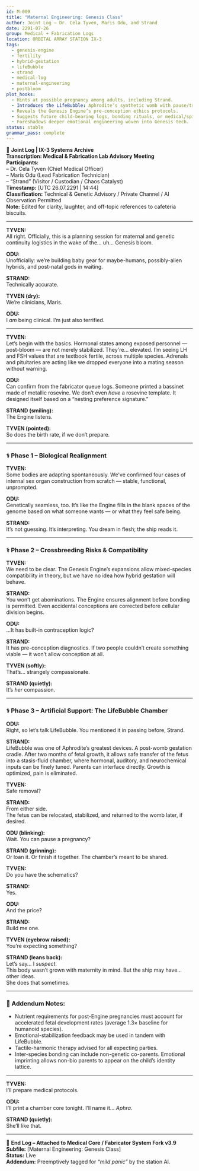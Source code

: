 ```yaml
---
id: M-009
title: "Maternal Engineering: Genesis Class"
author: Joint Log – Dr. Cela Tyven, Maris Odu, and Strand
date: 2291-07-26
group: Medical + Fabrication Logs
location: ORBITAL ARRAY STATION IX-3
tags:
  - genesis-engine
  - fertility
  - hybrid-gestation
  - lifeBubble
  - strand
  - medical-log
  - maternal-engineering
  - postbloom
plot_hooks:
  - Hints at possible pregnancy among adults, including Strand.
  - Introduces the LifeBubble: Aphrodite’s synthetic womb with pause/transfer tech.
  - Reveals the Genesis Engine’s pre-conception ethics protocols.
  - Suggests future child-bearing logs, bonding rituals, or medical/spiritual implications.
  - Foreshadows deeper emotional engineering woven into Genesis tech.
status: stable
grammar_pass: complete
---
```


📓 **Joint Log | IX-3 Systems Archive**  
**Transcription: Medical & Fabrication Lab Advisory Meeting**  
**Participants:**  
– Dr. Cela Tyven (Chief Medical Officer)  
– Maris Odu (Lead Fabrication Technician)  
– “Strand” (Visitor / Custodian / Chaos Catalyst)  
**Timestamp:** [UTC 26.07.2291 | 14:44]  
**Classification:** Technical & Genetic Advisory / Private Channel / AI Observation Permitted  
**Note:** Edited for clarity, laughter, and off-topic references to cafeteria biscuits.

---

**TYVEN:**  
All right. Officially, this is a planning session for maternal and genetic continuity logistics in the wake of the… uh… Genesis bloom.

**ODU:**  
Unofficially: we’re building baby gear for maybe-humans, possibly-alien hybrids, and post-natal gods in waiting.

**STRAND:**  
Technically accurate.

**TYVEN (dry):**  
We’re clinicians, Maris.

**ODU:**  
I *am* being clinical. I’m just also terrified.

---

**TYVEN:**  
Let’s begin with the basics. Hormonal states among exposed personnel — post-bloom — are not merely stabilized. They're… elevated. I’m seeing LH and FSH values that are textbook fertile, across multiple species. Adrenals and pituitaries are acting like we dropped everyone into a mating season without warning.

**ODU:**  
Can confirm from the fabricator queue logs. Someone printed a bassinet made of metallic rosevine. We don’t even *have* a rosevine template. It designed itself based on a “nesting preference signature.”

**STRAND (smiling):**  
The Engine listens.

**TYVEN (pointed):**  
So does the birth rate, if we don’t prepare.

---

### ⚕️ Phase 1 – Biological Realignment

**TYVEN:**  
Some bodies are adapting spontaneously. We've confirmed four cases of internal sex organ construction from scratch — stable, functional, unprompted.

**ODU:**  
Genetically seamless, too. It’s like the Engine fills in the blank spaces of the genome based on what someone wants — or what they feel safe being.

**STRAND:**  
It’s not guessing. It’s interpreting. You dream in flesh; the ship reads it.

---

### ⚕️ Phase 2 – Crossbreeding Risks & Compatibility

**TYVEN:**  
We need to be clear. The Genesis Engine’s expansions allow mixed-species compatibility in theory, but we have no idea how hybrid gestation will behave.

**STRAND:**  
You won’t get abominations. The Engine ensures alignment before bonding is permitted. Even accidental conceptions are corrected before cellular division begins.

**ODU:**  
…It has built-in contraception logic?

**STRAND:**  
It has pre-conception diagnostics. If two people couldn’t create something viable — it won’t allow conception at all.

**TYVEN (softly):**  
That’s… strangely compassionate.

**STRAND (quietly):**  
It’s *her* compassion.

---

### ⚕️ Phase 3 – Artificial Support: The LifeBubble Chamber

**ODU:**  
Right, so let’s talk LifeBubble. You mentioned it in passing before, Strand.

**STRAND:**  
LifeBubble was one of Aphrodite’s greatest devices. A post-womb gestation cradle. After two months of fetal growth, it allows safe transfer of the fetus into a stasis-fluid chamber, where hormonal, auditory, and neurochemical inputs can be finely tuned. Parents can interface directly. Growth is optimized, pain is eliminated.

**TYVEN:**  
Safe removal?

**STRAND:**  
From either side.  
The fetus can be relocated, stabilized, and returned to the womb later, if desired.

**ODU (blinking):**  
Wait. You can pause a pregnancy?

**STRAND (grinning):**  
Or loan it. Or finish it together. The chamber’s meant to be shared.

**TYVEN:**  
Do you have the schematics?

**STRAND:**  
Yes.

**ODU:**  
And the price?

**STRAND:**  
Build me one.

**TYVEN (eyebrow raised):**  
You’re expecting something?

**STRAND (leans back):**  
Let’s say… I *suspect*.  
This body wasn’t grown with maternity in mind. But the ship may have… other ideas.  
She does that sometimes.

---

### 🧪 Addendum Notes:

- Nutrient requirements for post-Engine pregnancies must account for accelerated fetal development rates (average 1.3× baseline for humanoid species).  
- Emotional-stabilization feedback may be used in tandem with LifeBubble.  
- Tactile-harmonic therapy advised for all expecting parties.  
- Inter-species bonding can include non-genetic co-parents. Emotional imprinting allows non-bio parents to appear on the child’s identity lattice.

---

**TYVEN:**  
I’ll prepare medical protocols.

**ODU:**  
I’ll print a chamber core tonight. I’ll name it... *Aphra*.

**STRAND (quietly):**  
She’ll like that.

---

📁 **End Log – Attached to Medical Core / Fabricator System Fork v3.9**  
**Subfile:** [Maternal Engineering: Genesis Class]  
**Status:** Live  
**Addendum:** Preemptively tagged for *“mild panic”* by the station AI.
